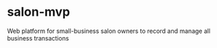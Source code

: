 # salon-mvp
Web platform for small-business salon owners to record and manage all business transactions
